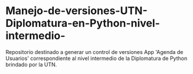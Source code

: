 # Manejo-de-versiones-UTN-Diplomatura-en-Python-nivel-intermedio-
Repositorio destinado a generar un control de versiones App 'Agenda de Usuarios' correspondiente al nivel intermedio de la Diplomatura de Python brindado por la UTN.
